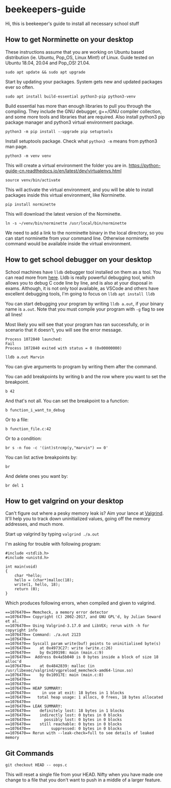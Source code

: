 # beekeepers-guide
Hi, this is beekeeper's guide to install all necessary school stuff


## How to get Norminette on your desktop

These instructions assume that you are working on Ubuntu based distribution (ie. Ubuntu, Pop_OS, Linux Mint!) of Linux.
Guide tested on Ubuntu 18.04, 20.04 and Pop_OS! 21.04.

`sudo apt update && sudo apt upgrade`

Start by updating your packages. System gets new and updated packages ever so often.

`sudo apt install build-essential python3-pip python3-venv`

Build essential has more than enough libraries to pull you through the compiling. They include the GNU debugger, g++/GNU compiler collection, and some more tools and libraries that are required. Also install python3 pip package manager and python3 virtual environment package.

`python3 -m pip install --upgrade pip setuptools`

Install setuptools package. Check
what `python3 -m` means from python3
man page.

`python3 -m venv venv`

This will create a virtual environment the folder you are in.
https://python-guide-cn.readthedocs.io/en/latest/dev/virtualenvs.html

`source venv/bin/activate`

This will activate the virtual environment, and you will be able to install packages inside this virtual environment, like Norminette.

`pip install norminette`

This will download the latest version of the Norminette.

`ln -s ~/venv/bin/norminette /usr/local/bin/norminette`

We need to add a link to the norminette binary in the local directory, so you can start norminette from your command line.
Otherwise norminette command would be available inside the virtual environment.

## How to get school debugger on your desktop

School machines have `lldb` debugger tool installed on them as a tool. You can read more from
[here](https://lldb.llvm.org/). Lldb is really powerful debugging tool, which allows you to debug C code line by line,
and is also at your disposal in exams. Although, it is not only tool available, as
VSCode and others have excellent debugging tools, I'm going to focus on `lldb`
`apt install lldb`

You can start debugging your program by writing `lldb a.out`, if your binary name is
`a.out`. Note that you must compile your
program with `-g` flag to see all lines!

Most likely you will see that your program has ran successfully, or in scenario
that it doesn't, you will see the error message.

	Process 1072840 launched:
	Fail
	Process 1072840 exited with status = 0 (0x00000000)

`lldb a.out Marvin`

You can give arguments to program by writing them after the command.

You can add breakpoints by writing b and the row where you want to set the breakpoint.

`b 42`

And that's not all. You can set the breakpoint to a function:

`b function_i_want_to_debug`

Or to a file:

`b function_file.c:42`

Or to a condition:

`br s -n foo -c '(int)strcmp(y,"marvin") == 0'`

You can list active breakpoints by:

`br`

And delete ones you want by:

`br del 1`

## How to get valgrind on your desktop

Can't figure out where a pesky memory leak is?
Aim your lance at [Valgrind](https://www.valgrind.org/). It'll help you to track down uninitialized values, going off the memory addresses, and much more.

Start up valgrind by typing
`valgrind ./a.out`


I'm asking for trouble with following program:

	#include <stdlib.h>
	#include <unistd.h>

	int main(void)
	{
		char *hello;
		hello = (char*)malloc(18);
		write(1, hello, 18);
		return (0);
	}

Which produces following errors, when compiled and given to valgrind.

	==1076470== Memcheck, a memory error detector
	==1076470== Copyright (C) 2002-2017, and GNU GPL'd, by Julian Seward et al.
	==1076470== Using Valgrind-3.17.0 and LibVEX; rerun with -h for copyright info
	==1076470== Command: ./a.out 2123
	==1076470==
	==1076470== Syscall param write(buf) points to uninitialised byte(s)
	==1076470==    at 0x4973C27: write (write.c:26)
	==1076470==    by 0x109198: main (main.c:9)
	==1076470==  Address 0x4a5b040 is 0 bytes inside a block of size 18 alloc'd
	==1076470==    at 0x4842839: malloc (in /usr/libexec/valgrind/vgpreload_memcheck-amd64-linux.so)
	==1076470==    by 0x10917E: main (main.c:8)
	==1076470==
	==1076470==
	==1076470== HEAP SUMMARY:
	==1076470==     in use at exit: 18 bytes in 1 blocks
	==1076470==   total heap usage: 1 allocs, 0 frees, 18 bytes allocated
	==1076470==
	==1076470== LEAK SUMMARY:
	==1076470==    definitely lost: 18 bytes in 1 blocks
	==1076470==    indirectly lost: 0 bytes in 0 blocks
	==1076470==      possibly lost: 0 bytes in 0 blocks
	==1076470==    still reachable: 0 bytes in 0 blocks
	==1076470==         suppressed: 0 bytes in 0 blocks
	==1076470== Rerun with --leak-check=full to see details of leaked memory
	
## Git Commands

`git checkout HEAD -- oops.c`

This will reset a single file from your HEAD. Nifty when you have made one change to a file that you don't want to push in a middle of a larger feature.
